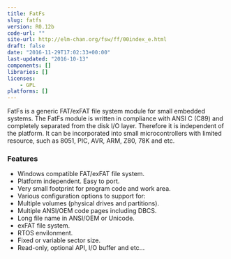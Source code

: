 ```yaml
---
title: FatFs
slug: fatfs
version: R0.12b
code-url: ""
site-url: http://elm-chan.org/fsw/ff/00index_e.html
draft: false
date: "2016-11-29T17:02:33+00:00"
last-updated: "2016-10-13"
components: []
libraries: []
licenses:
    - GPL
platforms: []
---
```

FatFs is a generic FAT/exFAT file system module for small embedded systems. The FatFs module is written in compliance with ANSI C (C89) and completely separated from the disk I/O layer. Therefore it is independent of the platform. It can be incorporated into small microcontrollers with limited resource, such as 8051, PIC, AVR, ARM, Z80, 78K and etc.

<!--more-->

### Features
- Windows compatible FAT/exFAT file system.
- Platform independent. Easy to port.
- Very small footprint for program code and work area.
- Various configuration options to support for:
- Multiple volumes (physical drives and partitions).
- Multiple ANSI/OEM code pages including DBCS.
- Long file name in ANSI/OEM or Unicode.
- exFAT file system.
- RTOS envilonment.
- Fixed or variable sector size.
- Read-only, optional API, I/O buffer and etc...
